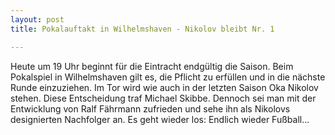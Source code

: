 ```yaml
---
layout: post
title: Pokalauftakt in Wilhelmshaven - Nikolov bleibt Nr. 1

---
```


Heute um 19 Uhr beginnt für die Eintracht endgültig die Saison. Beim Pokalspiel in Wilhelmshaven gilt es, die Pflicht zu erfüllen und in die nächste Runde einzuziehen. Im Tor wird wie auch in der letzten Saison Oka Nikolov stehen. Diese Entscheidung traf Michael Skibbe. Dennoch sei man mit der Entwicklung von Ralf Fährmann zufrieden und sehe ihn als Nikolovs designierten Nachfolger an. Es geht wieder los: Endlich wieder Fußball...


